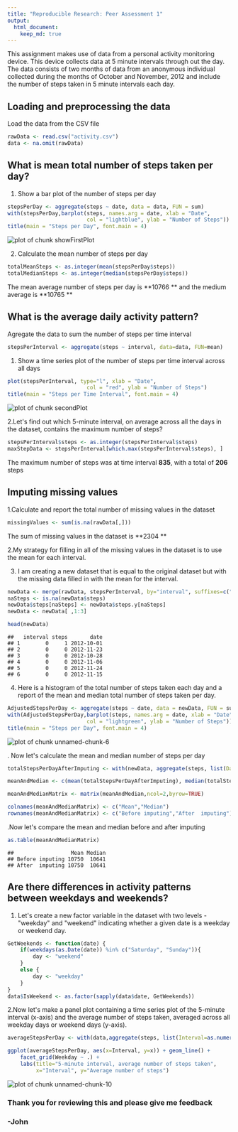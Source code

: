 ```yaml
---
title: "Reproducible Research: Peer Assessment 1"
output:
  html_document: 
    keep_md: true
---
```

This assignment makes use of data from a personal activity monitoring device. This device collects data at 5 minute intervals through out the day. The data consists of two months of data from an anonymous individual collected during the months of October and November, 2012 and include the number of steps taken in 5 minute intervals each day.

## Loading and preprocessing the data
Load the data from the CSV file

```r
rawData <- read.csv("activity.csv")
data <- na.omit(rawData)
```

## What is mean total number of steps taken per day?

1. Show a bar plot of the number of steps per day

```r
stepsPerDay <- aggregate(steps ~ date, data = data, FUN = sum)
with(stepsPerDay,barplot(steps, names.arg = date, xlab = "Date", 
                         col = "lightblue", ylab = "Number of Steps"))
title(main = "Steps per Day", font.main = 4)
```

![plot of chunk showFirstPlot](figure/showFirstPlot.png) 

2. Calculate the mean number of steps per day

```r
totalMeanSteps <- as.integer(mean(stepsPerDay$steps))
totalMedianSteps <- as.integer(median(stepsPerDay$steps))
```

The mean average number of steps per day is **10766 ** and 
the medium average is **10765 **

## What is the average daily activity pattern?

Agregate the data to sum the number of steps per time interval

```r
stepsPerInterval <- aggregate(steps ~ interval, data=data, FUN=mean)
```

1. Show a time series plot of the number of steps per time interval across all days

```r
plot(stepsPerInterval, type="l", xlab = "Date", 
                         col = "red", ylab = "Number of Steps")
title(main = "Steps per Time Interval", font.main = 4)
```

![plot of chunk secondPlot](figure/secondPlot.png) 

2.Let's find out which 5-minute interval, on average across all the days in the dataset, contains the maximum number of steps? 


```r
stepsPerInterval$steps <- as.integer(stepsPerInterval$steps)
maxStepData <- stepsPerInterval[which.max(stepsPerInterval$steps), ]
```

The maximum number of steps was at time interval **835**, 
with a total of **206** steps 

## Imputing missing values

1.Calculate and report the total number of missing values in the dataset 

```r
missingValues <- sum(is.na(rawData[,]))
```
The sum of missing values in the dataset is **2304 **

2.My strategy for filling in all of the missing values in the dataset is to use the mean for each interval.

3. I am creating a new dataset that is equal to the original dataset but with the missing data filled in with the mean for the interval.


```r
newData <- merge(rawData, stepsPerInterval, by="interval", suffixes=c("",".y"))
naSteps <- is.na(newData$steps)
newData$steps[naSteps] <- newData$steps.y[naSteps]
newData <- newData[ ,1:3]
```



```r
head(newData)
```

```
##   interval steps       date
## 1        0     1 2012-10-01
## 2        0     0 2012-11-23
## 3        0     0 2012-10-28
## 4        0     0 2012-11-06
## 5        0     0 2012-11-24
## 6        0     0 2012-11-15
```

4. Here is a histogram of the total number of steps taken each day and a report of the mean and median total number of steps taken per day. 


```r
AdjustedStepsPerDay <- aggregate(steps ~ date, data = newData, FUN = sum)
with(AdjustedStepsPerDay,barplot(steps, names.arg = date, xlab = "Date", 
                         col = "lightgreen", ylab = "Number of Steps"))
title(main = "Steps per Day", font.main = 4)
```

![plot of chunk unnamed-chunk-6](figure/unnamed-chunk-6.png) 

. Now let's calculate the mean and median number of steps per day 

```r
totalStepsPerDayAfterImputing <- with(newData, aggregate(steps, list(Date = date), sum)$x)

meanAndMedian <- c(mean(totalStepsPerDayAfterImputing), median(totalStepsPerDayAfterImputing), mean(totalStepsPerDayAfterImputing), median(totalStepsPerDayAfterImputing))

meanAndMedianMatrix <- matrix(meanAndMedian,ncol=2,byrow=TRUE)

colnames(meanAndMedianMatrix) <- c("Mean","Median")
rownames(meanAndMedianMatrix) <- c("Before imputing","After  imputing")
```

.Now let's compare the mean and median before and after imputing

```r
as.table(meanAndMedianMatrix)
```

```
##                  Mean Median
## Before imputing 10750  10641
## After  imputing 10750  10641
```


## Are there differences in activity patterns between weekdays and weekends?
1. Let's create a new factor variable in the dataset with two levels - "weekday" and "weekend" indicating whether a given date is a weekday or weekend day.

```r
GetWeekends <- function(date) {
    if(weekdays(as.Date(date)) %in% c("Saturday", "Sunday")){
        day <- "weekend"
    }
    else {
        day <- "weekday"
    }
}
data$IsWeekend <- as.factor(sapply(data$date, GetWeekends))
```

2.Now let's make a panel plot containing a time series plot of the 5-minute interval (x-axis) and the average number of steps taken, averaged across all weekday days or weekend days (y-axis). 


```r
averageStepsPerDay <- with(data,aggregate(steps, list(Interval=as.numeric(as.character(interval)), Weekday= IsWeekend), mean))

ggplot(averageStepsPerDay, aes(x=Interval, y=x)) + geom_line() +
    facet_grid(Weekday ~ .) +
    labs(title="5-minute interval, average number of steps taken", 
         x="Interval", y="Average number of steps")
```

![plot of chunk unnamed-chunk-10](figure/unnamed-chunk-10.png) 




### Thank you for reviewing this and please give me feedback  
### -John
